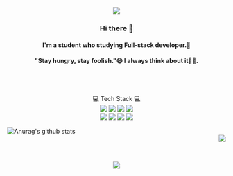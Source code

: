 <div align=center>
  
<img src="https://capsule-render.vercel.app/api?type=wave&color=auto&height=300&section=header&text=Kyung%20Ho&fontSize=90" />


  
### Hi there 👋 
#### I'm a student who studying Full-stack developer.🌱
#### "Stay hungry, stay foolish."😄 I always think about it🐱‍👤.
<br><br><br>
💻 Tech Stack 💻
  <br>
<img src="https://img.shields.io/badge/Java-Green?style=flat-square&logo=Java&logoColor=white" /> 
<img src="https://img.shields.io/badge/Json-blue?style=flat-square&logo=Json&logoColor=white" /> 
<img src="https://img.shields.io/badge/Docker-red?style=flat-square&logo=Docker&logoColor=white" /> 
<img src="https://img.shields.io/badge/JavaScript-yellow?style=flat-square&logo=JavaScript&logoColor=white" /> </br>
<img src="https://img.shields.io/badge/Apple-black?style=flat-square&logo=Apple&logoColor=white" />
<img src="https://img.shields.io/badge/Oracle-purple?style=flat-square&logo=Oracle&logoColor=white" />
<img src="https://img.shields.io/badge/HTML5-orange?style=flat-square&logo=HTML5&logoColor=white" />
<img src="https://img.shields.io/badge/jQuery-skyblue?style=flat-square&logo=jQuery&logoColor=white" />

  
  
  <a href="https://github.com/KyungHoAn/github-readme-stats"><img align="left" src="https://github-readme-stats.vercel.app/api?username=KyungHoAn&show_icons=true&include_all_commits=true&theme=buefy&hide_border=true" alt="Anurag's github stats" /></a>  
  <a href="https://github.com/KyungHoAn/github-readme-stats">
  <img align="right" src="https://github-readme-stats.vercel.app/api/top-langs/?username=KyungHoAn&layout=compact&theme=buefy&hide_border=true" /></a>
  </br>
  
</br>
  
![](https://readme-stickers.vercel.app/api/kodeveloper?name=KyungHo)
  
</div>


<!--
Here are some ideas to get you started:

- 🔭 I’m currently working on ...
- 🌱 I’m currently learning ...
- 👯 I’m looking to collaborate on ...
- 🤔 I’m looking for help with ...
- 💬 Ask me about ...
- 📫 How to reach me: ...
- 😄 Pronouns: ...
- ⚡ Fun fact: ...
-->
